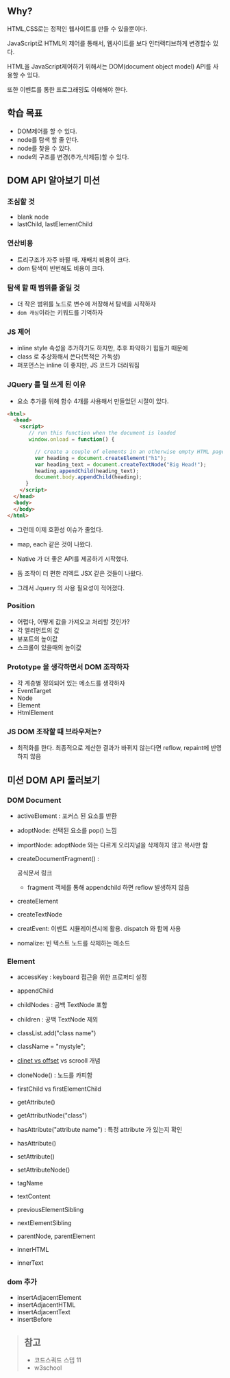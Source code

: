
## Why?

HTML,CSS로는 정적인 웹사이트를 만들 수 있을뿐이다.

JavaScript로 HTML의 제어를 통해서, 웹사이트를 보다 인터랙티브하게 변경할수 있다.

HTML을 JavaScript제어하기 위해서는 DOM(document object model) API를 사용할 수 있다.

또한 이벤트를 통한 프로그래밍도 이해해야 한다.


## 학습 목표

- DOM제어를 할 수 있다.
- node를 탐색 할 줄 안다.
- node를 찾을 수 있다.
- node의 구조를 변경(추가,삭제등)할 수 있다.

## DOM API 알아보기 미션

### 조심할 것

- blank node
- lastChild, lastElementChild

### 연산비용

- 트리구조가 자주 바뀔 때. 재배치 비용이 크다.
- dom 탐색이 빈번해도 비용이 크다.

### 탐색 할 때 범위를 줄일 것

- 더 작은 범위를 노드로 변수에 저장해서 탐색을 시작하자
- `dom 캐싱`이라는 키워드를 기억하자

### JS 제어

- inline style 속성을 추가하기도 하지만, 추후 파악하기 힘들기 때문에
- class 로 추상화해서 쓴다(목적은 가독성)
- 퍼포먼스는 inline 이 좋지만, JS 코드가 더러워짐

### JQuery 를 덜 쓰게 된 이유

- 요소 추가를 위해 함수 4개를 사용해서 만들었던 시절이 있다.
```html
<html>
  <head>
    <script>
       // run this function when the document is loaded
       window.onload = function() {

         // create a couple of elements in an otherwise empty HTML page
         var heading = document.createElement("h1");
         var heading_text = document.createTextNode("Big Head!");
         heading.appendChild(heading_text);
         document.body.appendChild(heading);
      }
    </script>
  </head>
  <body>
  </body>
</html>
```

- 그런데 이제 호환성 이슈가 줄었다.

- map, each 같은 것이 나왔다.

- Native 가 더 좋은 API를 제공하기 시작했다.

- 돔 조작이 더 편한 리엑트 JSX 같은 것들이 나왔다.

- 그래서 Jquery 의 사용 필요성이 적어졌다.

### Position

- 어렵다, 어떻게 값을 가져오고 처리할 것인가?
- 각 엘리먼트의 값
- 뷰포트의 높이값
- 스크롤이 있을때의 높이값

### Prototype 을 생각하면서 DOM 조작하자

- 각 계층별 정의되어 있는 메소드를 생각하자
- EventTarget
- Node
- Element
- HtmlElement

### JS DOM 조작할 때 브라우저는?

- 최적화를 한다. 최종적으로 계산한 결과가 바뀌지 않는다면 reflow, repaint에 반영하지 않음

## 미션 DOM API 둘러보기

### DOM Document

- activeElement : 포커스 된 요소를 반환

- adoptNode: 선택된 요소를 pop() 느낌

- importNode: adoptNode 와는 다르게 오리지널을 삭제하지 않고 복사만 함

- createDocumentFragment() : 

  공식문서 링크

  - fragment 객체를 통해 appendchild 하면 reflow 발생하지 않음

- createElement

- createTextNode

- creatEvent: 이벤트 시뮬레이션시에 활용. dispatch 와 함께 사용

- nomalize: 빈 텍스트 노드를 삭제하는 메소드

### Element

- accessKey : keyboard 접근을 위한 프로퍼티 설정
- appendChild
- childNodes : 공백 TextNode 포함
- children : 공백 TextNode 제외
- classList.add("class name")
- className = "mystyle";
- [clinet  vs offset](https://stackoverflow.com/questions/21064101/understanding-offsetwidth-clientwidth-scrollwidth-and-height-respectively) vs scrooll 개념

- cloneNode() : 노드를 카피함
- firstChild vs firstElementChild
- getAttribute()
- getAttributNode("class")
- hasAttribute("attribute name") : 특정 attribute 가 있는지 확인
- hasAttribute()
- setAttribute()
- setAttributeNode()
- tagName
- textContent
- previousElementSibling
- nextElementSibling
- parentNode, parentElement
- innerHTML
- innerText

### dom 추가

- insertAdjacentElement
- insertAdjacentHTML
- insertAdjacentText
- insertBefore

>  ## 참고 
> - 코드스쿼드 스텝 11
> - w3school 